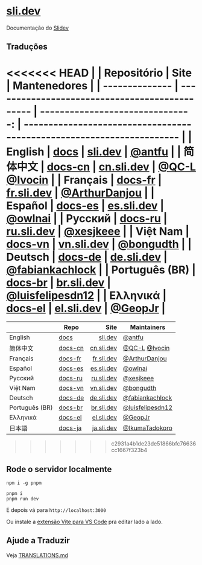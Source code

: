 # [sli.dev](https://sli.dev)

Documentação do [Slidev](https://github.com/slidevjs/slidev)

## Traduções

<<<<<<< HEAD
|                | Repositório                                    |                             Site | Mantenedores                                                          |
| -------------- | ---------------------------------------------- | -------------------------------: | --------------------------------------------------------------------- |
| English        | [docs](https://github.com/slidevjs/docs)       |       [sli.dev](https://sli.dev) | [@antfu](https://github.com/antfu)                                    |
| 简体中文       | [docs-cn](https://github.com/slidevjs/docs-cn) | [cn.sli.dev](https://cn.sli.dev) | [@QC-L](https://github.com/QC-L) [@Ivocin](https://github.com/Ivocin) |
| Français       | [docs-fr](https://github.com/slidevjs/docs-fr) | [fr.sli.dev](https://fr.sli.dev) | [@ArthurDanjou](https://github.com/ArthurDanjou)                      |
| Español        | [docs-es](https://github.com/slidevjs/docs-es) | [es.sli.dev](https://es.sli.dev) | [@owlnai](https://github.com/owlnai)                                  |
| Русский        | [docs-ru](https://github.com/slidevjs/docs-ru) | [ru.sli.dev](https://ru.sli.dev) | [@xesjkeee](https://github.com/xesjkeee)                              |
| Việt Nam       | [docs-vn](https://github.com/slidevjs/docs-vn) | [vn.sli.dev](https://vn.sli.dev) | [@bongudth](https://github.com/bongudth)                              |
| Deutsch        | [docs-de](https://github.com/slidevjs/docs-de) | [de.sli.dev](https://de.sli.dev) | [@fabiankachlock](https://github.com/fabiankachlock)                  |
| Português (BR) | [docs-br](https://github.com/slidevjs/docs-br) | [br.sli.dev](https://br.sli.dev) | [@luisfelipesdn12](https://github.com/luisfelipesdn12)                |
| Ελληνικά       | [docs-el](https://github.com/slidevjs/docs-el) | [el.sli.dev](https://el.sli.dev) | [@GeopJr](https://github.com/GeopJr)                                  |
=======
| | Repo | Site | Maintainers |
|---|---|---:|---|
| English | [docs](https://github.com/slidevjs/docs) | [sli.dev](https://sli.dev) | [@antfu](https://github.com/antfu) |
| 简体中文 | [docs-cn](https://github.com/slidevjs/docs-cn) | [cn.sli.dev](https://cn.sli.dev) | [@QC-L](https://github.com/QC-L) [@Ivocin](https://github.com/Ivocin) |
| Français | [docs-fr](https://github.com/slidevjs/docs-fr) | [fr.sli.dev](https://fr.sli.dev) | [@ArthurDanjou](https://github.com/ArthurDanjou) |
| Español | [docs-es](https://github.com/slidevjs/docs-es) | [es.sli.dev](https://es.sli.dev) | [@owlnai](https://github.com/owlnai) |
| Русский | [docs-ru](https://github.com/slidevjs/docs-ru) | [ru.sli.dev](https://ru.sli.dev) | [@xesjkeee](https://github.com/xesjkeee) |
| Việt Nam | [docs-vn](https://github.com/slidevjs/docs-vn) | [vn.sli.dev](https://vn.sli.dev) | [@bongudth](https://github.com/bongudth) |
| Deutsch | [docs-de](https://github.com/slidevjs/docs-de) | [de.sli.dev](https://de.sli.dev) | [@fabiankachlock](https://github.com/fabiankachlock) |
| Português (BR) | [docs-br](https://github.com/slidevjs/docs-br) | [br.sli.dev](https://br.sli.dev) | [@luisfelipesdn12](https://github.com/luisfelipesdn12) |
| Ελληνικά | [docs-el](https://github.com/slidevjs/docs-el) | [el.sli.dev](https://el.sli.dev) | [@GeopJr](https://github.com/GeopJr) |
| 日本語 | [docs-ja](https://github.com/slidevjs/docs-el) | [ja.sli.dev](https://ja.sli.dev) | [@IkumaTadokoro](https://github.com/IkumaTadokoro) |
>>>>>>> c2931a4b1de23de51866bfc76636cc1667f323b4

## Rode o servidor localmente

```
npm i -g pnpm

pnpm i
pnpm run dev
```

E depois vá para `http://localhost:3000`

Ou instale a [extensão Vite para VS Code](https://marketplace.visualstudio.com/items?itemName=antfu.vite) pra editar lado a lado.

## Ajude a Traduzir

Veja [TRANSLATIONS.md](/TRANSLATIONS.md)
